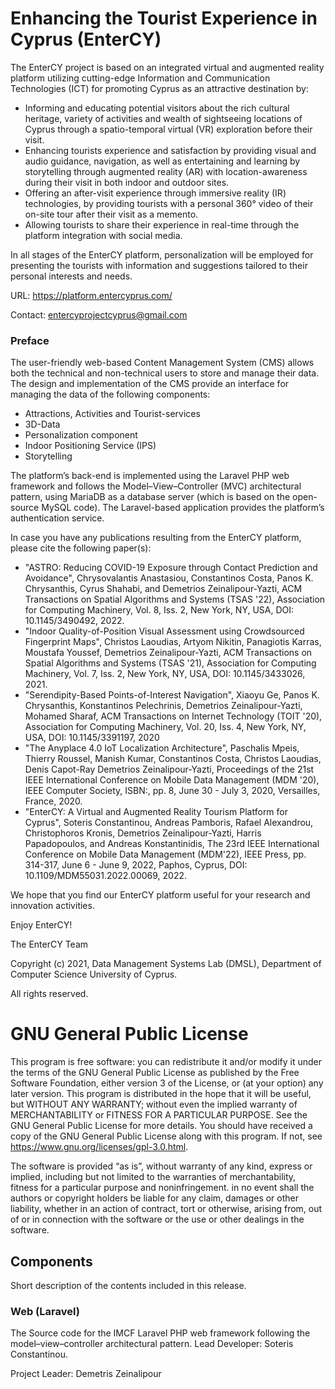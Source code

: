 # Enhancing the Tourist Experience in Cyprus (EnterCY)


The EnterCY project is based on an integrated virtual and augmented reality platform utilizing cutting-edge Information and Communication Technologies (ICT) for promoting Cyprus as an attractive destination by:

- Informing and educating potential visitors about the rich cultural heritage, variety of activities and wealth of sightseeing locations of Cyprus through a spatio-temporal virtual (VR) exploration before their visit.
- Enhancing tourists experience and satisfaction by providing visual and audio guidance, navigation, as well as entertaining and learning by storytelling through augmented reality (AR) with location-awareness during their visit in both indoor and outdoor sites.
- Offering an after-visit experience through immersive reality (IR) technologies, by providing tourists with a personal 360° video of their on-site tour after their visit as a memento.
- Allowing tourists to share their experience in real-time through the platform integration with social media.

In all stages of the EnterCY platform, personalization will be employed for presenting the tourists with information and suggestions tailored to their personal interests and needs.

URL: https://platform.entercyprus.com/

Contact: entercyprojectcyprus@gmail.com

### Preface
The user-friendly web-based Content Management System (CMS) allows both the technical and non-technical users to store and manage their data. 
The design and implementation of the CMS provide an interface for managing the data of the following components:
- Attractions, Activities and Tourist-services
- 3D-Data
- Personalization component
- Indoor Positioning Service (IPS)
- Storytelling

The platform’s back-end is implemented using the Laravel PHP web framework and follows the Model–View–Controller (MVC) architectural pattern, using MariaDB as a database server (which is based on the open-source MySQL code). The Laravel-based application provides the platform’s authentication service.

In case you have any publications resulting from the EnterCY platform, please cite the following paper(s):

- "ASTRO: Reducing COVID-19 Exposure through Contact Prediction and Avoidance", Chrysovalantis Anastasiou, Constantinos Costa, Panos K. Chrysanthis, Cyrus Shahabi, and Demetrios Zeinalipour-Yazti, ACM Transactions on Spatial Algorithms and Systems (TSAS '22), Association for Computing Machinery, Vol. 8, Iss. 2, New York, NY, USA, DOI: 10.1145/3490492, 2022.     
- "Indoor Quality-of-Position Visual Assessment using Crowdsourced Fingerprint Maps", Christos Laoudias, Artyom Nikitin, Panagiotis Karras, Moustafa Youssef, Demetrios Zeinalipour-Yazti, ACM Transactions on Spatial Algorithms and Systems (TSAS '21), Association for Computing Machinery, Vol. 7, Iss. 2, New York, NY, USA, DOI: 10.1145/3433026, 2021.     
- "Serendipity-Based Points-of-Interest Navigation", Xiaoyu Ge, Panos K. Chrysanthis, Konstantinos Pelechrinis, Demetrios Zeinalipour-Yazti, Mohamed Sharaf, ACM Transactions on Internet Technology (TOIT '20), Association for Computing Machinery, Vol. 20, Iss. 4, New York, NY, USA, DOI: 10.1145/3391197, 2020
- "The Anyplace 4.0 IoT Localization Architecture", Paschalis Mpeis, Thierry Roussel, Manish Kumar, Constantinos Costa, Christos Laoudias, Denis Capot-Ray Demetrios Zeinalipour-Yazti, Proceedings of the 21st IEEE International Conference on Mobile Data Management (MDM '20), IEEE Computer Society, ISBN:, pp. 8, June 30 - July 3, 2020, Versailles, France, 2020. 
- "EnterCY: A Virtual and Augmented Reality Tourism Platform for Cyprus", Soteris Constantinou, Andreas Pamboris, Rafael Alexandrou, Christophoros Kronis, Demetrios Zeinalipour-Yazti, Harris Papadopoulos, and Andreas Konstantinidis, The 23rd IEEE International Conference on Mobile Data Management (MDM'22), IEEE Press, pp. 314-317, June 6 - June 9, 2022, Paphos, Cyprus, DOI: 10.1109/MDM55031.2022.00069, 2022.

We hope that you find our EnterCY platform useful for your research and innovation activities.  

Enjoy EnterCY!

The EnterCY Team 

Copyright (c) 2021, Data Management Systems Lab (DMSL), Department of Computer Science
University of Cyprus.

All rights reserved.

# GNU General Public License

This program is free software: you can redistribute it and/or modify it under the terms of the GNU General Public License as published by the Free Software Foundation, either version 3 of the License, or (at your option) any later version. This program is distributed in the hope that it will be useful, but WITHOUT ANY WARRANTY; without even the implied warranty of MERCHANTABILITY or FITNESS FOR A PARTICULAR PURPOSE.  See the GNU General Public License for more details. You should have received a copy of the GNU General Public License along with this program.  If not, see https://www.gnu.org/licenses/gpl-3.0.html.

The software is provided “as is”, without warranty of any kind, express or implied, including but not limited to the warranties of merchantability, fitness for a particular purpose and noninfringement. in no event shall the authors or copyright holders be liable for any claim, damages or other liability, whether in an action of contract, tort or otherwise, arising from, out of or in connection with the software or the use or other dealings in the software.


## Components 

Short description of the contents included in this release.

### Web (Laravel)
The Source code for the IMCF Laravel PHP web framework following the
model–view–controller architectural pattern. Lead Developer: Soteris Constantinou. 


Project Leader: Demetris Zeinalipour
